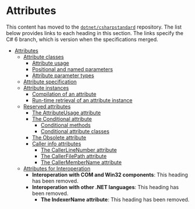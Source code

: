 # Attributes

This content has moved to the [`dotnet/csharpstandard`](https://github.com/dotnet/csharpstandard) repository.
The list below provides links to each heading in this section. The links specify the C# 6 branch, which is version when the specifications merged.

- <a id="attributes"></a>[Attributes](https://github.com/dotnet/csharpstandard/blob/draft-v6/standard/attributes.md#21-attributes)
  - <a id="attribute-classes"></a>[ Attribute classes](https://github.com/dotnet/csharpstandard/blob/draft-v6/standard/attributes.md#212-attribute-classes)
    - <a id="attribute-usage"></a>[Attribute usage](https://github.com/dotnet/csharpstandard/blob/draft-v6/standard/attributes.md#2122-attribute-usage)
    - <a id="positional-and-named-parameters"></a>[Positional and named parameters](https://github.com/dotnet/csharpstandard/blob/draft-v6/standard/attributes.md#2123-positional-and-named-parameters)
    - <a id="attribute-parameter-types"></a>[Attribute parameter types](https://github.com/dotnet/csharpstandard/blob/draft-v6/standard/attributes.md#2124-attribute-parameter-types)
  - <a id="attribute-specification"></a>[Attribute specification](https://github.com/dotnet/csharpstandard/blob/draft-v6/standard/attributes.md#213-attribute-specification)
  - <a id="attribute-instances"></a>[Attribute instances](https://github.com/dotnet/csharpstandard/blob/draft-v6/standard/attributes.md#214-attribute-instances)
    - <a id="compilation-of-an-attribute"></a>[Compilation of an attribute](https://github.com/dotnet/csharpstandard/blob/draft-v6/standard/attributes.md#2142-compilation-of-an-attribute)
    - <a id="run-time-retrieval-of-an-attribute-instance"></a>[Run-time retrieval of an attribute instance](https://github.com/dotnet/csharpstandard/blob/draft-v6/standard/attributes.md#2143-run-time-retrieval-of-an-attribute-instance)
  - <a id="reserved-attributes"></a>[Reserved attributes](https://github.com/dotnet/csharpstandard/blob/draft-v6/standard/attributes.md#215-reserved-attributes)
    - <a id="the-attributeusage-attribute"></a>[The AttributeUsage attribute](https://github.com/dotnet/csharpstandard/blob/draft-v6/standard/attributes.md#2152-the-attributeusage-attribute)
    - <a id="the-conditional-attribute"></a>[The Conditional attribute](https://github.com/dotnet/csharpstandard/blob/draft-v6/standard/attributes.md#2153-the-conditional-attribute)
      - <a id="conditional-methods"></a>[Conditional methods](https://github.com/dotnet/csharpstandard/blob/draft-v6/standard/attributes.md#21532-conditional-methods)
      - <a id="conditional-attribute-classes"></a>[Conditional attribute classes](https://github.com/dotnet/csharpstandard/blob/draft-v6/standard/attributes.md#21533-conditional-attribute-classes)
    - <a id="the-obsolete-attribute"></a>[The Obsolete attribute](https://github.com/dotnet/csharpstandard/blob/draft-v6/standard/attributes.md#2154-the-obsolete-attribute)
    - <a id="caller-info-attributes"></a>[Caller info attributes](https://github.com/dotnet/csharpstandard/blob/draft-v6/standard/attributes.md#2155-caller-info-attributes)
      - <a id="the-callerlinenumber-attribute"></a>[The CallerLineNumber attribute](https://github.com/dotnet/csharpstandard/blob/draft-v6/standard/attributes.md#21552-the-callerlinenumber-attribute)
      - <a id="the-callerfilepath-attribute"></a>[The CallerFilePath attribute](https://github.com/dotnet/csharpstandard/blob/draft-v6/standard/attributes.md#21553-the-callerfilepath-attribute)
      - <a id="the-callermembername-attribute"></a>[The CallerMemberName attribute](https://github.com/dotnet/csharpstandard/blob/draft-v6/standard/attributes.md#21554-the-callermembername-attribute)
  - <a id="attributes-for-interoperation"></a>[Attributes for Interoperation](https://github.com/dotnet/csharpstandard/blob/draft-v6/standard/attributes.md#216-attributes-for-interoperation)
    - <a id="interoperation-with-com-and-win32-components"></a>**Interoperation with COM and Win32 components**: This heading has been removed.
    - <a id="interoperation-with-other-net-languages"></a>**Interoperation with other .NET languages**: This heading has been removed.
      - <a id="the-indexername-attribute"></a>**The IndexerName attribute**: This heading has been removed.


